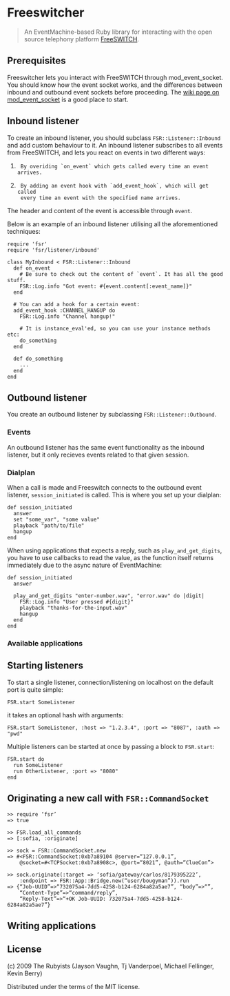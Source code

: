 # Freeswitcher

> An EventMachine-based Ruby library for interacting with the open source 
> telephony platform [FreeSWITCH](http://www.freeswitch.org).

## Prerequisites

Freeswitcher lets you interact with FreeSWITCH through mod_event_socket. You
should know how the event socket works, and the differences between inbound and
outbound event sockets before proceeding. The
[wiki page on mod_event_socket](http://wiki.freeswitch.org/wiki/Event_Socket) is
a good place to start.

## Inbound listener

To create an inbound listener, you should subclass `FSR::Listener::Inbound` and
add custom behaviour to it. An inbound listener subscribes to all events from
FreeSWITCH, and lets you react on events in two different ways:

1.      By overiding `on_event` which gets called every time an event arrives.

2.      By adding an event hook with `add_event_hook`, which will get called
        every time an event with the specified name arrives.

The header and content of the event is accessible through `event`.

Below is an example of an inbound listener utilising all the aforementioned
techniques:

    require 'fsr'
    require 'fsr/listener/inbound'

    class MyInbound < FSR::Listener::Inbound
      def on_event
        # Be sure to check out the content of `event`. It has all the good stuff.
        FSR::Log.info "Got event: #{event.content[:event_name]}"
      end
     
      # You can add a hook for a certain event:
      add_event_hook :CHANNEL_HANGUP do
        FSR::Log.info "Channel hangup!"
     
        # It is instance_eval'ed, so you can use your instance methods etc:
        do_something
      end
     
      def do_something
        ...
      end
    end

## Outbound listener

You create an outbound listener by subclassing `FSR::Listener::Outbound`. 

### Events

An outbound listener has the same event functionality as the inbound listener,
but it only recieves events related to that given session.

### Dialplan

When a call is made and Freeswitch connects to the outbound event listener,
`session_initiated` is called. This is where you set up your dialplan:

    def session_initiated
      answer
      set "some_var", "some value"
      playback "path/to/file"
      hangup
    end

When using applications that expects a reply, such as `play_and_get_digits`,
you have to use callbacks to read the value, as the function itself returns
immediately due to the async nature of EventMachine:

    def session_initiated
      answer

      play_and_get_digits "enter-number.wav", "error.wav" do |digit|
        FSR::Log.info "User pressed #{digit}"
        playback "thanks-for-the-input.wav"
        hangup
      end
    end

### Available applications

## Starting listeners

To start a single listener, connection/listening on localhost on the default
port is quite simple:

    FSR.start SomeListener

it takes an optional hash with arguments:

    FSR.start SomeListener, :host => "1.2.3.4", :port => "8087", :auth => "pwd"

Multiple listeners can be started at once by passing a block to `FSR.start`:

    FSR.start do
      run SomeListener
      run OtherListener, :port => "8080"
    end

## Originating a new call with `FSR::CommandSocket`

    >> require ‘fsr’
    => true
    
    >> FSR.load_all_commands
    => [:sofia, :originate]
    
    >> sock = FSR::CommandSocket.new
    => #<FSR::CommandSocket:0xb7a89104 @server=“127.0.0.1”,
        @socket=#<TCPSocket:0xb7a8908c>, @port=“8021”, @auth=“ClueCon”>
    
    >> sock.originate(:target => ‘sofia/gateway/carlos/8179395222’,
        :endpoint => FSR::App::Bridge.new(“user/bougyman”)).run
    => {“Job-UUID”=>“732075a4-7dd5-4258-b124-6284a82a5ae7”, “body”=>“”,
        “Content-Type”=>“command/reply”, 
        “Reply-Text”=>“+OK Job-UUID: 732075a4-7dd5-4258-b124-6284a82a5ae7”}


## Writing applications

## License

(c) 2009 The Rubyists (Jayson Vaughn, Tj Vanderpoel, Michael Fellinger, Kevin Berry) 

Distributed under the terms of the MIT license.
